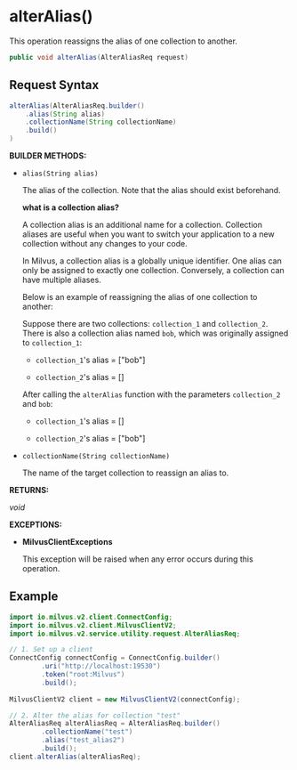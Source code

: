 # alterAlias()

This operation reassigns the alias of one collection to another.

```java
public void alterAlias(AlterAliasReq request)
```

## Request Syntax

```java
alterAlias(AlterAliasReq.builder()
    .alias(String alias)
    .collectionName(String collectionName)
    .build()
)
```

**BUILDER METHODS:**

- `alias(String alias)`

    The alias of the collection. Note that the alias should exist beforehand.

    <div class="admonition note">

    <p><b>what is a collection alias?</b></p>

    <p>A collection alias is an additional name for a collection. Collection aliases are useful when you want to switch your application to a new collection without any changes to your code. </p>
    <p>In Milvus, a collection alias is a globally unique identifier. One alias can only be assigned to exactly one collection. Conversely, a collection can have multiple aliases.</p>
    <p>Below is an example of reassigning the alias of one collection to another:</p>
    <p>Suppose there are two collections: <code>collection_1</code> and <code>collection_2</code>. There is also a collection alias named <code>bob</code>, which was originally assigned to <code>collection_1</code>:</p>
    <ul>
    <li><p><code>collection_1</code>'s alias = ["bob"]</p></li>
    <li><p><code>collection_2</code>'s alias = []</p></li>
    </ul>
    <p>After calling the <code>alterAlias</code> function with the parameters <code>collection_2</code> and <code>bob</code>:</p>
    <ul>
    <li><p><code>collection_1</code>'s alias = []</p></li>
    <li><p><code>collection_2</code>'s alias = ["bob"]</p></li>
    </ul>

    </div>

- `collectionName(String collectionName)`

    The name of the target collection to reassign an alias to.

**RETURNS:**

*void*

**EXCEPTIONS:**

- **MilvusClientExceptions**

    This exception will be raised when any error occurs during this operation.

## Example

```java
import io.milvus.v2.client.ConnectConfig;
import io.milvus.v2.client.MilvusClientV2;
import io.milvus.v2.service.utility.request.AlterAliasReq;

// 1. Set up a client
ConnectConfig connectConfig = ConnectConfig.builder()
        .uri("http://localhost:19530")
        .token("root:Milvus")
        .build();
        
MilvusClientV2 client = new MilvusClientV2(connectConfig);

// 2. Alter the alias for collection "test"
AlterAliasReq alterAliasReq = AlterAliasReq.builder()
        .collectionName("test")
        .alias("test_alias2")
        .build();
client.alterAlias(alterAliasReq);
```

